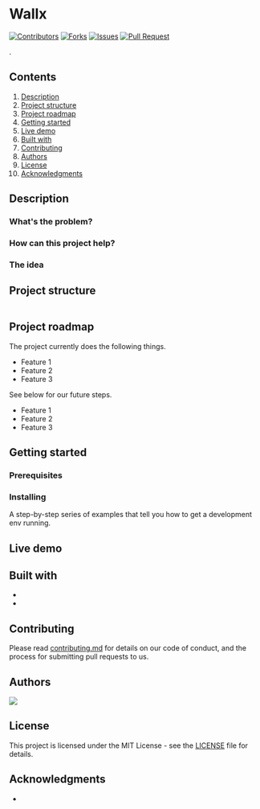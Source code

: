# Wallx

[![Contributors](https://img.shields.io/github/contributors/dsckgec/Wallx)](https://github.com/DSCKGEC/Wallx/graphs/contributors) [![Forks](https://img.shields.io/github/forks/dsckgec/Wallx)](https://github.com/dsckgec/Wallx/network/members) [![Issues](https://img.shields.io/github/issues/dsckgec/Wallx)](https://github.com/dsckgec/Wallx/issues) [![Pull Request](https://img.shields.io/github/issues-pr-closed-raw/dsckgec/Wallx)](https://github.com/dsckgec/Wallx/pulls)


.

## Contents

1. [Description](#description)
1. [Project structure](#project-structure)
1. [Project roadmap](#project-roadmap)
1. [Getting started](#getting-started)
1. [Live demo](#live-demo)
1. [Built with](#built-with)
1. [Contributing](#contributing)
1. [Authors](#authors)
1. [License](#license)
1. [Acknowledgments](#acknowledgments)

## Description

### What's the problem?

### How can this project help?

### The idea

## Project structure

```
```

## Project roadmap

The project currently does the following things.

- Feature 1
- Feature 2
- Feature 3

See below for our future steps.

- Feature 1
- Feature 2
- Feature 3

## Getting started


### Prerequisites


### Installing

A step-by-step series of examples that tell you how to get a development env running.


## Live demo


## Built with

- []()
- []()

## Contributing

Please read [contributing.md](contributing.md) for details on our code of conduct, and the process for submitting pull requests to us.

## Authors

<a href="https://github.com/DSCKGEC/Wallx/graphs/contributors">
  <img src="https://contrib.rocks/image?repo=DSCKGEC/Wallx" />
</a>

## License

This project is licensed under the MIT License - see the [LICENSE](LICENSE) file for details.

## Acknowledgments

- 
